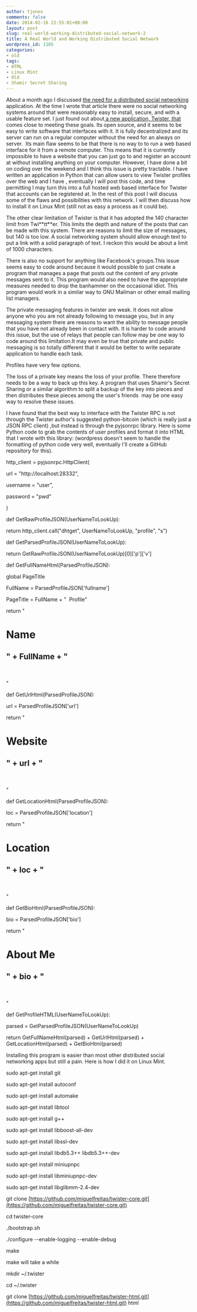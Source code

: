 ```yaml
---
author: tjones
comments: false
date: 2014-02-16 22:55:01+00:00
layout: post
slug: real-world-working-distributed-social-network-2
title: A Real World and Working Distributed Social Network
wordpress_id: 1105
categories:
- old
tags:
- HTML
- Linux Mint
- Old
- Shamir Secret Sharing
---
```


About a month ago I discussed [the need for a distributed social networking](http://web.archive.org/web/20140403093812/https://theojones.name/index.php/2013/12/30/ideal-distributed-social-networking-application-look-like/) application. At the time I wrote that article there were no social networking systems around that were reasonably easy to install, secure, and with a usable feature set. I just found out about[ a new application, Twister, that ](http://twister.net.co/)comes close to meeting these goals. Its open source, and it seems to be easy to write software that interfaces with it. It is fully decentralized and its server can run on a regular computer without the need for an always on server.  Its main flaw seems to be that there is no way to to run a web based interface for it from a remote computer. This means that it is currently impossible to have a website that you can just go to and register an account at without installing anything on your computer. However, I have done a bit on coding over the weekend and I think this issue is pretty tractable. I have written an application in Python that can allow users to view Twister profiles over the web and I have , eventually I will post this code, and time permitting I may turn this into a full hosted web based interface for Twister that accounts can be registered at. In the rest of this post I will discuss some of the flaws and possibilities with this network. I will then discuss how to install it on Linux Mint (still not as easy a process as it could be).  

<!-- more -->

The other clear limitation of Twister is that it has adopted the 140 character  limit from Twi**_tt_**er. This limits the depth and nature of the posts that can be made with this system. There are reasons to limit the size of messages, but 140 is too low. A social networking system should allow enough text to put a link with a solid paragraph of text. I reckon this would be about a limit of 1000 characters.

There is also no support for anything like Facebook's groups.This issue seems easy to code around because it would possible to just create a program that manages a page that posts out the content of any private messages sent to it. This program would also need to have the appropriate measures needed to drop the banhammer on the occasional idiot. This program would work in a similar way to GNU Mailman or other email mailing list managers.

The private messaging features in twister are weak. It does not allow anyone who you are not already following to message you, but in any messaging system there are reasons to want the ability to message people that you have not already been in contact with. It is harder to code around this issue, but the use of relays that people can follow may be one way to code around this limitation.It may even be true that private and public messaging is so totally different that it would be better to write separate application to handle each task.

Profiles have very few options.

The loss of a private key means the loss of your profile. There therefore needs to be a way to back up this key. A program that uses Shamir's Secret Sharing or a similar algorithm to split a backup of the key into pieces and then distributes these pieces among the user's friends  may be one easy way to resolve these issues.

I have found that the best way to interface with the Twister RPC is not through the Twister author's suggested python-bitcoin (which is really just a JSON RPC client) ,but instead is through the pyjsonrpc library. Here is some Python code to grab the contents of user profiles and format it into HTML that I wrote with this library: (wordpress doesn't seem to handle the formatting of python code very well, eventually I'll create a GitHub repository for this).

http_client = pyjsonrpc.HttpClient(   

url = "http://localhost:28332",   

username = "user",   

password = "pwd"   

)

def GetRawProfileJSON(UserNameToLookUp):   

return http_client.call("dhtget", UserNameToLookUp, "profile", "s")   

def GetParsedProfileJSON(UserNameToLookUp):   

return GetRawProfileJSON(UserNameToLookUp)[0]['p']['v']

def GetFullNameHtml(ParsedProfileJSON):   

global PageTitle   

FullName = ParsedProfileJSON['fullname']   

PageTitle = FullName + "  Profile"   

return "<h1>Name</h1> <h2>" + FullName + "</h2><br></br>"   

def GetUrlHtml(ParsedProfileJSON):   

url = ParsedProfileJSON['url']   

return "<h1>Website</h1> <h2>" + url + "</h2><br></br>"   

def GetLocationHtml(ParsedProfileJSON):   

loc = ParsedProfileJSON['location']   

return "<h1>Location</h1> <h2>" + loc + "</h2><br></br>"   

def GetBioHtml(ParsedProfileJSON):   

bio = ParsedProfileJSON['bio']   

return "<h1>About Me</h1> <h2>" + bio + "</h2><br></br>"

def GetProfileHTML(UserNameToLookUp):   

parsed = GetParsedProfileJSON(UserNameToLookUp)   

return GetFullNameHtml(parsed) + GetUrlHtml(parsed) + GetLocationHtml(parsed) + GetBioHtml(parsed)



Installing this program is easier than most other distributed social networking apps but still a pain. Here is how I did it on Linux Mint.

sudo apt-get install git

sudo apt-get install autoconf

sudo apt-get install automake

sudo apt-get install libtool

sudo apt-get install g++

sudo apt-get install libboost-all-dev

sudo apt-get install libssl-dev

sudo apt-get install libdb5.3++ libdb5.3++-dev

sudo apt-get install miniupnpc

sudo apt-get install libminiupnpc-dev

sudo apt-get install libglibmm-2.4-dev

git clone [https://github.com/miguelfreitas/twister-core.git](https://github.com/miguelfreitas/twister-core.git)

cd twister-core

./bootstrap.sh

./configure --enable-logging --enable-debug

make

make will take a while

mkdir ~/.twister

cd ~/.twister

git clone [https://github.com/miguelfreitas/twister-html.git](https://github.com/miguelfreitas/twister-html.git) html




